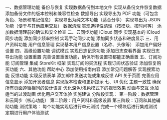 一、数据管理功能
备份与恢复
实现数据备份到本地文件
实现从备份文件恢复数据
添加备份文件的版本控制和兼容性检查
数据导出
实现导出为 PDF 功能（可包含角色、场景和笔记信息）
实现导出为纯文本功能（适合分享）
实现导出为 JSON 功能（便于与其他应用交互）
数据清理
实现选择性清理（按模块、按时间等）
添加数据清理前的确认和安全检查
二、云同步功能
iCloud 同步
实现基本的 iCloud 同步功能
添加同步频率控制
实现手动同步功能
添加同步状态和进度显示
三、用户资料功能
用户信息管理
实现基本用户信息设置（名称、头像等）
添加用户偏好设置
四、高级设置功能
调试模式
实现日志记录功能
添加日志查看界面
实现日志导出功能
设置重置
完善设置重置功能，确保所有设置项都能正确重置
五、订阅功能
订阅管理
集成 StoreKit 框架
实现订阅购买流程
实现订阅状态验证
添加恢复购买功能
六、其他功能
帮助中心
添加使用指南内容
添加常见问题解答
实现搜索功能
反馈功能
实现反馈表单
添加邮件发送功能或集成反馈 API
关于页面
完善应用信息显示
添加开发者信息
实现版本检查和更新提示
七、UI 优化
主题一致性
确保所有页面遵循相同的设计语言
优化深色/浅色模式下的视觉效果
动画与交互
添加适当的过渡动画
优化用户交互体验
实施建议
分阶段实现：
第一阶段：数据管理和云同步（核心功能）
第二阶段：用户资料和高级设置
第三阶段：订阅和其他辅助功能
测试策略：
每个功能实现后进行单元测试
完成一个模块后进行集成测试
定期进行用户体验测试
